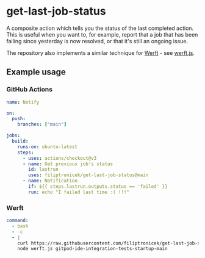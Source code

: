# get-last-job-status

A composite action which tells you the status of the last completed action. This is useful when you want to, for example, report that a job that has been failing since yesterday is now resolved, or that it's still an ongoing issue.

The repository also implements a similar technique for [Werft](https://github.com/csweichel/werft) - see [werft.js](werft.js).

## Example usage

### GitHub Actions

```yaml
name: Notify

on:
  push:
    branches: ["main"]

jobs:
  build:
    runs-on: ubuntu-latest
    steps:
      - uses: actions/checkout@v3
      - name: Get previous job's status
        id: lastrun
        uses: filiptronicek/get-last-job-status@main
      - name: Notification
        if: ${{ steps.lastrun.outputs.status == 'failed' }}
        run: echo "I failed last time :( !!!"
```

### Werft

```yaml
command:
  - bash
  - -c
  - |
    curl https://raw.githubusercontent.com/filiptronicek/get-last-job-status/main/werft.js -o wget.js
    node werft.js gitpod-ide-integration-tests-startup-main
```
